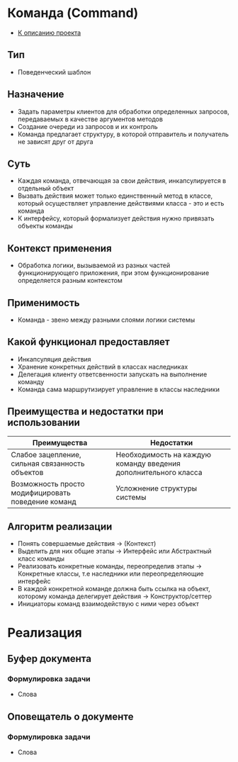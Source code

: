 # Команда (Command)
* [К описанию проекта](https://github.com/engine-it-in/java-design-patterns)
## Тип
* Поведенческий шаблон
## Назначение
* Задать параметры клиентов для обработки определенных запросов, 
передаваемых в качестве аргументов методов
* Создание очереди из запросов и их контроль
* Команда предлагает структуру, в которой отправитель и получатель 
не зависят друг от друга
## Суть
* Каждая команда, отвечающая за свои действия, инкапсулируется в отдельный объект
* Вызвать действия может только единственный метод в классе, который осуществляет
  управление действиями класса - это и есть команда
* К интерфейсу, который формализует действия нужно привязать объекты команды
## Контекст применения
* Обработка логики, вызываемой из разных частей функционирующего приложения, 
при этом функционирование определяется разным контекстом
## Применимость
* Команда - звено между разными слоями логики системы 
## Какой функционал предоставляет
* Инкапсуляция действия
* Хранение конкретных действий в классах наследниках
* Делегация клиенту ответсвенности запускать на выполнение команду
* Команда сама маршрутизирует управление в классы наследники
## Преимущества и недостатки при использовании
| Преимущества                                       | Недостатки                                                      |
|----------------------------------------------------|-----------------------------------------------------------------|
| Слабое зацепление, сильная связанность объектов    | Необходимость на каждую команду введения дополнительного класса |
| Возможность просто модифицировать поведение команд | Усложнение структуры системы                                    |
## Алгоритм реализации
* Понять совершаемые действия -> (Контекст)
* Выделить для них общие этапы -> Интерфейс или Абстрактный класс команды
* Реализовать конкретные команды, переопределив этапы -> Конкретные классы, т.е наследники или переопределяющие интерфейс
* В каждой конкретной команде должна быть ссылка на объект, которому команда делегирует действия -> Конструктор/сеттер
* Инициаторы команд взаимодействую с ними через объект
# Реализация
## Буфер документа
### Формулировка задачи
* Слова
## Оповещатель о документе
### Формулировка задачи
* Слова